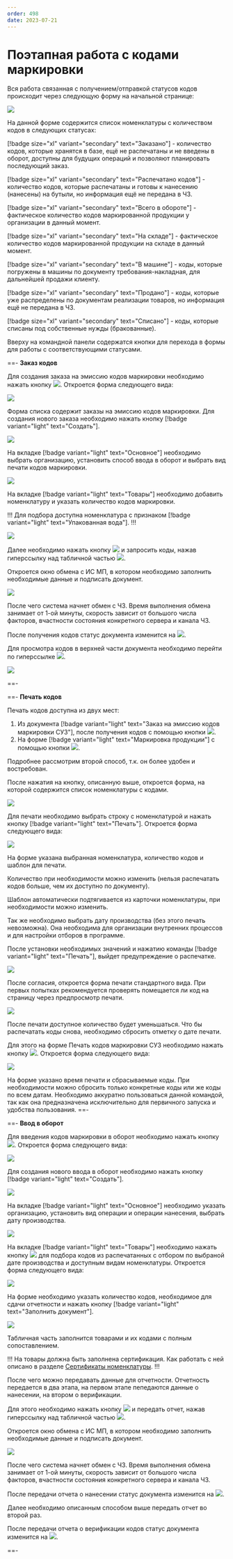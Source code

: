 ```yaml
---
order: 498
date: 2023-07-21
---
```

# Поэтапная работа с кодами маркировки

Вся работа связанная с получением/отправкой статусов кодов происходит через следующую форму на начальной странице:

![](/images/маркировка/Маркировка_продукции.jpg)

На данной форме содержится список номенклатуры с количеством кодов в следующих статусах:

[!badge size="xl" variant="secondary" text="Заказано"] - количество кодов, которые хранятся в базе, ещё не распечатаны и не введены в оборот, доступны для будущих операций и позволяют планировать последующий заказ. 

[!badge size="xl" variant="secondary" text="Распечатано кодов"] - количество кодов, которые распечатаны и готовы к нанесению (нанесены) на бутыли, но информация ещё не передана в ЧЗ.

[!badge size="xl" variant="secondary" text="Всего в обороте"] - фактическое количество кодов маркированной продукции у организации в данный момент.

[!badge size="xl" variant="secondary" text="На складе"] - фактическое количество кодов маркированной продукции на складе в данный момент.

[!badge size="xl" variant="secondary" text="В машине"] - коды, которые погружены в машины по документу требования-накладная, для дальнейшей продажи клиенту.

[!badge size="xl" variant="secondary" text="Продано"] - коды, которые уже распределены по документам реализации товаров, но информация ещё не передана в ЧЗ.

[!badge size="xl" variant="secondary" text="Списано"] - коды, которые списаны под собственные нужды (бракованные).

Вверху на командной панели содержатся кнопки для перехода в формы для работы с соответствующими статусами. 

==- **Заказ кодов**

Для создания заказа на эмиссию кодов маркировки необходимо нажать кнопку ![](/images/маркировка/Эмиссия_км.jpg). Откроется форма следующего вида:

![](/images/маркировка/Форма_списка_эмиссия_км.jpg)

Форма списка содержит заказы на эмиссию кодов маркировки. Для создания нового заказа необходимо нажать кнопку [!badge variant="light" text="Создать"].

![](/images/маркировка/Создание_эмиссия_км.jpg)

На вкладке [!badge variant="light" text="Основное"] необходимо выбрать организацию, установить способ ввода в оборот и выбрать вид печати кодов маркировки.

![](/images/маркировка/Вкладка_основное_эмиссия_км.jpg)

На вкладке [!badge variant="light" text="Товары"] необходимо добавить номенклатуру и указать количество кодов маркировки. 

!!! Для подбора доступна номенклатура с признаком [!badge variant="light" text="Упакованная вода"].
!!!

![](/images/маркировка/Вкладка_товары_эмиссия_км.jpg)

Далее необходимо нажать кнопку ![](/images/маркировка/Провести_эмиссия_км.jpg) и запросить коды, нажав гиперссылку над табличной частью ![](/images/маркировка/Запросить_км.jpg).

Откроется окно обмена с ИС МП, в котором необходимо заполнить необходимые данные и подписать документ. 

![](/images/маркировка/Подписание_эмиссия_км.jpg)

После чего система начнет обмен с ЧЗ. Время выполнения обмена занимает от 1-ой минуты, скорость зависит от большого числа факторов, вчастности состояния конкретного сервера и канала ЧЗ. 

После получения кодов статус документа изменится на ![](/images/маркировка/КМ_эмитированы.jpg).

Для просмотра кодов в верхней части документа необходимо перейти по гиперссылке ![](/images/маркировка/Статусы_км.jpg).


![](/images/маркировка/Список_статусы_км.jpg)

==-

==- **Печать кодов**

Печать кодов доступна из двух мест:

1. Из документа [!badge variant="light" text="Заказ на эмиссию кодов маркировки СУЗ"], после получения кодов с помощью кнопки ![](/images/маркировка/Печать_км.jpg).
2. На форме [!badge variant="light" text="Маркировка продукции"] с помощью кнопки ![](/images/маркировка/Печать_км_маркировка.jpg).

Подробнее рассмотрим второй способ, т.к. он более удобен и востребован.

После нажатия на кнопку, описанную выше, откроется форма, на которой содержится список номенклатуры с кодами. 

![](/images/маркировка/Печать_км_СУЗ.jpg)

Для печати необходимо выбрать строку с номенклатурой и нажать кнопку [!badge variant="light" text="Печать"]. Откроется форма следующего вида:

![](/images/маркировка/Печать_кодов.jpg)

На форме указана выбранная номенклатура, количество кодов и шаблон для печати. 

Количество при необходимости можно изменить (нельзя распечатать кодов больше, чем их доступно по документу).

Шаблон автоматически подтягивается из карточки номенклатуры, при необходимости можно изменить.

Так же необходимо выбрать дату производства (без этого печать невозможна). Она необходима для организации внутренних процессов и для настройки отборов в программе.

После установки необходимых значений и нажатию команды [!badge variant="light" text="Печать"], выйдет предупреждение о распечатке.

![](/images/маркировка/Предупреждение.jpg)

После согласия, откроется форма печати стандартного вида. При первых попытках рекомендуется проверять помещается ли код на страницу через предпросмотр печати. 

![](/images/маркировка/Стандартная_печать.jpg)

После печати доступное количество будет уменьшаться. Что бы распечатать коды снова, необходимо сбросить отметку о дате печати.

Для этого на форме Печать кодов маркировки СУЗ необходимо нажать кнопку ![](/images/маркировка/Сбросить_дату_печати.jpg). Откроется форма следующего вида:

![](/images/маркировка/Форма_сброса_печати.jpg)

На форме указано время печати и сбрасываемые коды. При необходимости можно сбросить только конкретные коды или же коды по всем датам. Необходимо аккуратно пользоваться данной командой, так как она предназначена исключительно для первичного запуска и удобства пользования. 
==-

==- **Ввод в оборот**

Для введения кодов маркировки в оборот необходимо нажать кнопку ![](/images/маркировка/Ввод_в_оборот.jpg). Откроется форма следующего вида:

![](/images/маркировка/Форма_списка_ввод_в_оборот.jpg)

Для создания нового ввода в оборот необходимо нажать кнопку [!badge variant="light" text="Создать"].

![](/images/маркировка/Создание_ввод_в_оборот.jpg)

На вкладке [!badge variant="light" text="Основное"] необходимо указать организацию, установить вид операции и операции нанесения, выбрать дату производства.

![](/images/маркировка/Основное_ввод_в_оборот.jpg)

На вкладке [!badge variant="light" text="Товары"] необходимо нажать кнопку ![](/images/маркировка/Подбор_распечатанных.jpg) для подбора кодов из распечатанных с отбором по выбраной дате производства и доступным видам номенклатуры. Откроется форма следующего вида:

![](/images/маркировка/Подбор_км.jpg)

На форме необходимо указать количество кодов, необходимое для сдачи отчетности и нажать кнопку [!badge variant="light" text="Заполнить документ"].

![](/images/маркировка/Товары_ввод_в_оборот.jpg)

Табличная часть заполнится товарами и их кодами с полным сопоставлением. 

!!! На товары должна быть заполнена сертификация. Как работать с ней описано в разделе [Сертификаты номенклатуры]([https://vodavoz.github.io](https://vodavoz.github.io/Manual)/2-описание-справочников-и-документов/1-справочники/5-производство/3-сертификаты-номенклатуры/).
!!!

После чего можно передавать данные для отчетности. Отчетность передается в два этапа, на первом этапе пепедаются данные о нанесении, на втором о верификации.

Для этого необходимо нажать кнопку ![](/images/маркировка/Провести_эмиссия_км.jpg) и передать отчет, нажав гиперссылку над табличной частью ![](/images/маркировка/Передать_отчет.jpg).

Откроется окно обмена с ИС МП, в котором необходимо заполнить необходимые данные и подписать документ. 

![](/images/маркировка/Подписание_эмиссия_км.jpg)

После чего система начнет обмен с ЧЗ. Время выполнения обмена занимает от 1-ой минуты, скорость зависит от большого числа факторов, вчастности состояния конкретного сервера и канала ЧЗ. 

После передачи отчета о нанесении статус документа изменится на ![](/images/маркировка/КМ_нанесены.jpg).

Далее необходимо описанным способом выше передать отчет во второй раз.

После передачи отчета о верификации кодов статус документа изменится на ![](/images/маркировка/КМ_введены_в_оборот.jpg).

==-





